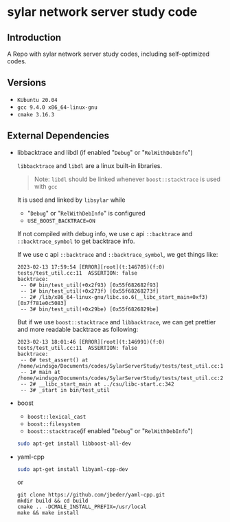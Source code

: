 # sylar network server study code

## Introduction

A Repo with sylar network server study codes, including self-optimized codes.

## Versions

- ```KUbuntu 20.04```
- ```gcc 9.4.0 x86_64-linux-gnu```
- ```cmake 3.16.3```

## External Dependencies

- libbacktrace and libdl (if enabled "```Debug```" or "```RelWithDebInfo```")

    ```libbacktrace``` and ```libdl``` are a linux built-in libraries.
    
    > Note: ```libdl``` should be linked whenever ```boost::stacktrace``` is used with ```gcc```
    
    It is used and linked by ```libsylar``` while 
    - "```Debug```" or "```RelWithDebInfo```" is configured
    - ```USE_BOOST_BACKTRACE=ON```

    If not compiled with debug info, we use c api ```::backtrace``` and ```::backtrace_symbol``` to get backtrace info.
    
    If we use c api ```::backtrace``` and ```::backtrace_symbol```, we get things like:
    
    ```
    2023-02-13 17:59:54 [ERROR][root](t:146705)(f:0) tests/test_util.cc:11  ASSERTION: false
    backtrace:
     -- 0# bin/test_util(+0x2f93) [0x55f682682f93]
     -- 1# bin/test_util(+0x273f) [0x55f68268273f]
     -- 2# /lib/x86_64-linux-gnu/libc.so.6(__libc_start_main+0xf3) [0x7f781e0c5083]
     -- 3# bin/test_util(+0x29be) [0x55f6826829be]
    ```
    
    But if we use ```boost::stacktrace``` and ```libbacktrace```, we can get prettier and more readable backtrace as following:
    
    ```
    2023-02-13 18:01:46 [ERROR][root](t:146991)(f:0) tests/test_util.cc:11  ASSERTION: false
    backtrace:
     -- 0# test_assert() at /home/windsgo/Documents/codes/SylarServerStudy/tests/test_util.cc:11
     -- 1# main at /home/windsgo/Documents/codes/SylarServerStudy/tests/test_util.cc:23
     -- 2# __libc_start_main at ../csu/libc-start.c:342
     -- 3# _start in bin/test_util
    ```

- boost
    
    - ```boost::lexical_cast```
    - ```boost::filesystem```
    - ```boost::stacktrace```(if enabled "```Debug```" or "```RelWithDebInfo```")
    
    
    ```bash
    sudo apt-get install libboost-all-dev
    ```

- yaml-cpp

    ```bash
    sudo apt-get install libyaml-cpp-dev
    ```
    or
    ```
    git clone https://github.com/jbeder/yaml-cpp.git
    mkdir build && cd build
    cmake .. -DCMALE_INSTALL_PREFIX=/usr/local
    make && make install
    ```
